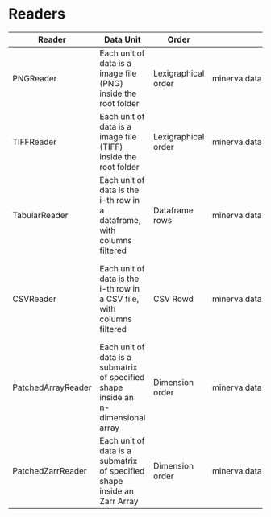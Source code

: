 # Readers

| **Reader**         	| **Data Unit**                                                                     	| **Order**           	| **Class**                                                    	| **Observations**                                                                                                                   	|
|--------------------	|-----------------------------------------------------------------------------------	|---------------------	|--------------------------------------------------------------	|------------------------------------------------------------------------------------------------------------------------------------	|
| PNGReader          	| Each unit of data is a image file (PNG) inside the root folder                    	| Lexigraphical order 	| minerva.data.readers.png_reader.PNGReader                    	| File extensions: .png                                                                                                              	|
| TIFFReader         	| Each unit of data is a image file (TIFF) inside the root folder                   	| Lexigraphical order 	| minerva.data.readers.tiff_reader.TiffReader                  	| File extensions: .tif and .tiff                                                                                                    	|
| TabularReader      	| Each unit of data is the i-th row in a dataframe, with columns filtered           	| Dataframe rows      	| minerva.data.readers.tabular_reader.TabularReader            	| Support pandas dataframe                                                                                                           	|
| CSVReader          	| Each unit of data is the i-th row in a CSV file, with columns filtered            	| CSV Rowd            	| minerva.data.readers.csv_reader.CSVReader                    	| If dataframe is already open, use TabularReader instead. This class will open and load the CSV file and pass it to a TabularReader 	|
| PatchedArrayReader 	| Each unit of data is a submatrix of specified shape inside an n-dimensional array 	| Dimension order     	| minerva.data.readers.patched_array_reader.PatchedArrayReader 	| Supports any data with ndarray protocol (tensor, xarray, zarr)                                                                     	|
| PatchedZarrReader  	| Each unit of data is a submatrix of specified shape inside an Zarr Array          	| Dimension order     	| minerva.data.readers.zarr_reader.ZarrArrayReader             	| Open zarr file in lazy mode and pass it to PatchedArrayReader                                                                      	|

